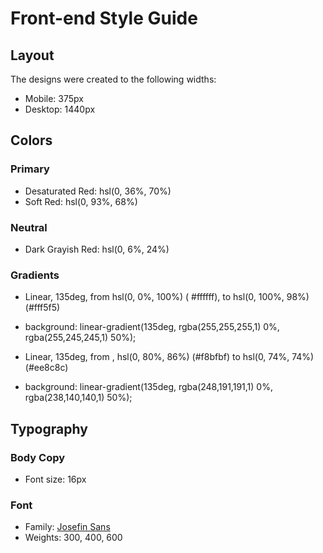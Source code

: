 # Front-end Style Guide

## Layout

The designs were created to the following widths:

- Mobile: 375px
- Desktop: 1440px

## Colors

### Primary

- Desaturated Red: hsl(0, 36%, 70%)
- Soft Red: hsl(0, 93%, 68%)

### Neutral

- Dark Grayish Red: hsl(0, 6%, 24%)

### Gradients

- Linear, 135deg, from hsl(0, 0%, 100%) (	#ffffff), to hsl(0, 100%, 98%) (#fff5f5)
- background: linear-gradient(135deg, rgba(255,255,255,1) 0%, rgba(255,245,245,1) 50%);

- Linear, 135deg, from , hsl(0, 80%, 86%) (#f8bfbf) to hsl(0, 74%, 74%) (#ee8c8c)
- background: linear-gradient(135deg, rgba(248,191,191,1) 0%, rgba(238,140,140,1) 50%);

## Typography

### Body Copy

- Font size: 16px

### Font

- Family: [Josefin Sans](https://fonts.google.com/specimen/Josefin+Sans)
- Weights: 300, 400, 600
